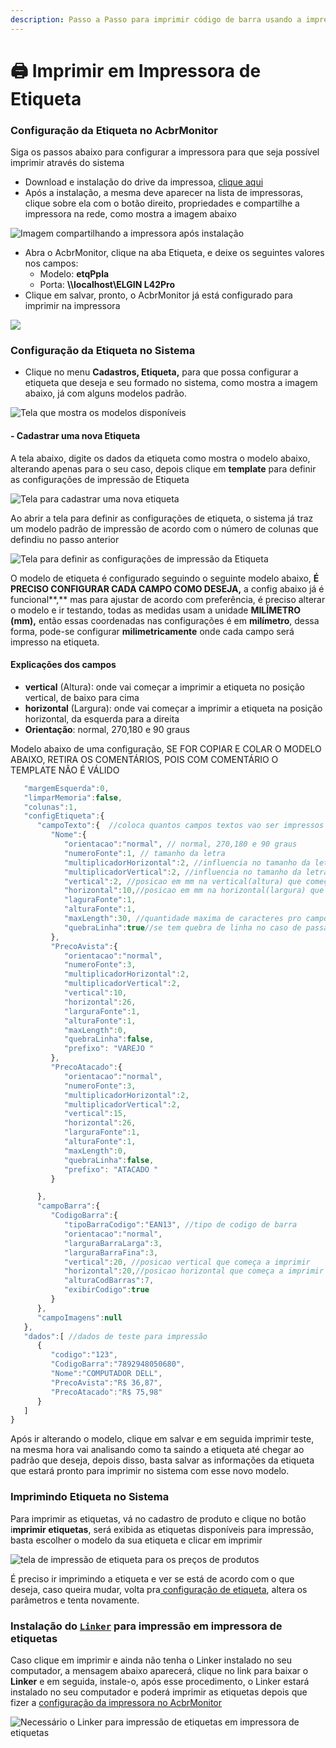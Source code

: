```yaml
---
description: Passo a Passo para imprimir código de barra usando a impressora de Etiqueta
---
```


# 🖨 Imprimir em Impressora de Etiqueta

### Configuração da Etiqueta no AcbrMonitor

Siga os passos abaixo para configurar a impressora para que seja possível imprimir através do sistema

* Download e instalação do drive da impressoa, [clique aqui](https://www.bztech.com.br/arquivos/driver-elgin-l42.zip)
* Após a instalação, a mesma deve aparecer na lista de impressoras, clique sobre ela com o botão direito, propriedades e compartilhe a impressora na rede, como mostra a imagem abaixo

![Imagem compartilhando a impressora após instalação](<../../../../../.gitbook/assets/image (158).png>)

* Abra o AcbrMonitor, clique na aba Etiqueta, e deixe os seguintes valores nos campos:
  * Modelo: **etqPpla**
  * Porta: **\\\localhost\ELGIN L42Pro**
* Clique em salvar, pronto, o AcbrMonitor já está configurado para imprimir na impressora

![](<../../../../../.gitbook/assets/image (164).png>)

### **Configuração da Etiqueta no Sistema**

* Clique no menu **Cadastros, Etiqueta,** para que possa configurar a etiqueta que deseja e seu formado no sistema, como mostra a imagem abaixo, já com alguns modelos padrão.



![Tela que mostra os modelos disponíveis](<../../../../../.gitbook/assets/image (172).png>)

#### - Cadastrar uma nova Etiqueta

A tela abaixo, digite os dados da etiqueta como mostra o modelo abaixo, alterando apenas para o seu caso, depois clique em **template** para definir as configurações de impressão de Etiqueta

![Tela para cadastrar uma nova etiqueta](<../../../../../.gitbook/assets/image (165).png>)

Ao abrir a tela para definir as configurações de etiqueta, o sistema já traz um modelo padrão de impressão de acordo com o número de colunas que defindiu no passo anterior

![Tela para definir as configurações de impressão da Etiqueta](<../../../../../.gitbook/assets/image (174).png>)

O modelo de etiqueta é configurado seguindo o seguinte modelo abaixo, **É PRECISO CONFIGURAR CADA CAMPO COMO DESEJA,** a config abaixo já é funcional**,** mas para ajustar de acordo com preferência, é preciso alterar o modelo e ir testando, todas as medidas usam a unidade **MILÍMETRO (mm),** então essas coordenadas nas configurações é em **milímetro**, dessa forma, pode-se configurar **milimetricamente** onde cada campo será impresso na etiqueta.

#### Explicações dos campos

* **vertical** (Altura): onde vai começar a imprimir a etiqueta no posição vertical, de baixo para cima
* **horizontal** (Largura): onde vai começar a imprimir a etiqueta na posição horizontal, da esquerda para a direita
* **Orientação**: normal, 270,180 e 90 graus

Modelo abaixo de uma configuração, SE FOR COPIAR E COLAR O MODELO ABAIXO, RETIRA OS COMENTÁRIOS, POIS COM COMENTÁRIO O TEMPLATE NÃO É VÁLIDO

```javascript
   "margemEsquerda":0,
   "limparMemoria":false,
   "colunas":1,
   "configEtiqueta":{
      "campoTexto":{  //coloca quantos campos textos vao ser impressos       
         "Nome":{
            "orientacao":"normal", // normal, 270,180 e 90 graus 
            "numeroFonte":1, // tamanho da letra
            "multiplicadorHorizontal":2, //influencia no tamanho da letra
            "multiplicadorVertical":2, //influencia no tamanho da letra na horizontal   
            "vertical":2, //posicao em mm na vertical(altura) que começa a imprimir
            "horizontal":10,//posicao em mm na horizontal(largura) que começa a imprimir
            "laguraFonte":1,
            "alturaFonte":1,
            "maxLength":30, //quantidade maxima de caracteres pro campo
            "quebraLinha":true//se tem quebra de linha no caso de passar a quantidade maxima
         },
         "PrecoAvista":{
            "orientacao":"normal",
            "numeroFonte":3,
            "multiplicadorHorizontal":2,
            "multiplicadorVertical":2,
            "vertical":10,
            "horizontal":26,
            "larguraFonte":1,
            "alturaFonte":1,
            "maxLength":0,
            "quebraLinha":false,
            "prefixo": "VAREJO "
         },
         "PrecoAtacado":{
            "orientacao":"normal",
            "numeroFonte":3,
            "multiplicadorHorizontal":2,
            "multiplicadorVertical":2,
            "vertical":15,
            "horizontal":26,
            "larguraFonte":1,
            "alturaFonte":1,
            "maxLength":0,
            "quebraLinha":false,
            "prefixo": "ATACADO "
         }

      },
      "campoBarra":{
         "CodigoBarra":{
            "tipoBarraCodigo":"EAN13", //tipo de codigo de barra
            "orientacao":"normal", 
            "larguraBarraLarga":3,
            "larguraBarraFina":3,
            "vertical":20, //posicao vertical que começa a imprimir
            "horizontal":20,//posicao horizontal que começa a imprimir
            "alturaCodBarras":7,
            "exibirCodigo":true
         }
      },
      "campoImagens":null
   },
   "dados":[ //dados de teste para impressão
      {
         "codigo":"123",
         "CodigoBarra":"7892948050680",
         "Nome":"COMPUTADOR DELL",
         "PrecoAvista":"R$ 36,87",         
         "PrecoAtacado":"R$ 75,98"      
      }   
   ]
}
```



Após ir alterando o modelo, clique em salvar e em seguida imprimir teste, na mesma hora vai analisando como ta saindo a etiqueta até chegar ao padrão que deseja, depois disso, basta salvar as informações da etiqueta que estará pronto para imprimir no sistema com esse novo modelo.

### Imprimindo Etiqueta no Sistema

Para imprimir as etiquetas, vá no cadastro de produto e clique no botão i**mprimir etiquetas**, será exibida as etiquetas disponíveis para impressão, basta escolher o modelo da sua etiqueta e clicar em imprimir



![tela de impressão de etiqueta para os preços de produtos](<../../../../../.gitbook/assets/image (168).png>)

É preciso ir imprimindo a etiqueta e ver se está de acordo com o que deseja, caso queira mudar, volta pra[ configuração de etiqueta](./#configuracao-da-etiqueta-no-sistema), altera os parâmetros e tenta novamente.

### Instalação do [`Linker`](https://github.com/linksoft-dev/downloads/releases/download/latest/LinkerInstalacao.exe) para impressão em impressora de etiquetas

Caso clique em imprimir e ainda não tenha o Linker instalado no seu computador, a mensagem abaixo aparecerá, clique no link para baixar o **Linker** e em seguida, instale-o, após esse procedimento, o Linker estará instalado no seu computador e poderá imprimir as etiquetas depois que fizer a [configuração da impressora no AcbrMonitor](./#configuracao-da-etiqueta-no-acbrmonitor)

![Necessário o Linker para impressão de etiquetas em impressora de etiquetas](<../../../../../.gitbook/assets/image (171).png>)


